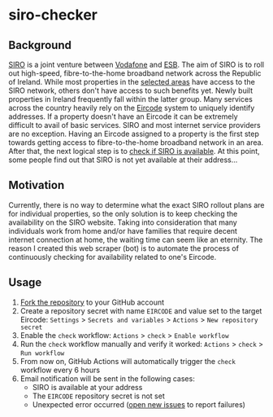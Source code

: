 # siro-checker

## Background

[SIRO](https://siro.ie) is a joint venture between [Vodafone](https://n.vodafone.ie) and [ESB](https://esb.ie). The aim
of SIRO is to roll out high-speed, fibre-to-the-home broadband network across the Republic of Ireland. While most
properties in the [selected areas](https://siro.ie/roll-out) have access to the SIRO network, others don't have access
to such benefits yet. Newly built properties in Ireland frequently fall within the latter group. Many services across
the country heavily rely on the [Eircode](https://www.eircode.ie) system to uniquely identify addresses. If a property
doesn't have an Eircode it can be extremely difficult to avail of basic services. SIRO and most internet service
providers are no exception. Having an Eircode assigned to a property is the first step towards getting access to
fibre-to-the-home broadband network in an area. After that, the next logical step is
to [check if SIRO is available](https://siro.ie/search-your-address). At this point, some people find out that SIRO is
not yet available at their address...

## Motivation

Currently, there is no way to determine what the exact SIRO rollout plans are for individual properties, so the only
solution is to keep checking the availability on the SIRO website. Taking into consideration that many individuals work
from home and/or have families that require decent internet connection at home, the waiting time can seem like an
eternity. The reason I created this web scraper (bot) is to automate the process of continuously checking for
availability related to one's Eircode.

## Usage

1. [Fork the repository](https://github.com/cecobask/siro-checker/fork) to your GitHub account
2. Create a repository secret with name `EIRCODE` and value set to the target Eircode: `Settings` > `Secrets and variables` > `Actions` > `New repository secret`
3. Enable the `check` workflow: `Actions` > `check` > `Enable workflow`
4. Run the `check` workflow manually and verify it worked: `Actions` > `check` > `Run workflow`
5. From now on, GitHub Actions will automatically trigger the `check` workflow every 6 hours
6. Email notification will be sent in the following cases:
    - SIRO is available at your address
    - The `EIRCODE` repository secret is not set
    - Unexpected error occurred ([open new issues](https://github.com/cecobask/siro-checker/issues/new/choose) to report failures)